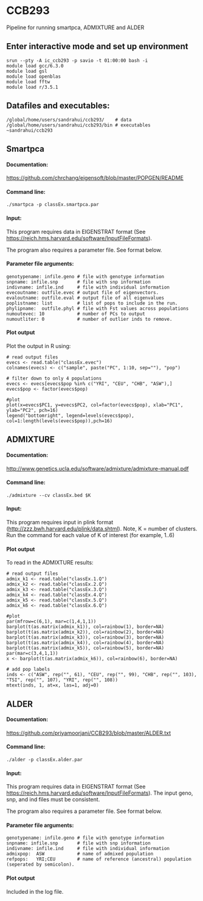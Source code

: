 # CCB293
Pipeline for running smartpca, ADMIXTURE and ALDER

## Enter interactive mode and set up environment
```
srun --pty -A ic_ccb293 -p savio -t 01:00:00 bash -i
module load gcc/6.3.0
module load gsl
module load openblas
module load fftw
module load r/3.5.1
```

## Datafiles and executables:
```
/global/home/users/sandrahui/ccb293/    # data
/global/home/users/sandrahui/ccb293/bin # executables
~sandrahui/ccb293
```
## Smartpca

#### Documentation:
https://github.com/chrchang/eigensoft/blob/master/POPGEN/README

#### Command line: 
```
./smartpca -p classEx.smartpca.par
```
#### Input:
This program requires data in EIGENSTRAT format (See https://reich.hms.harvard.edu/software/InputFileFormats). 
 
The program also requires a parameter file. See format below.
#### Parameter file arguments:
```
genotypename: infile.geno # file with genotype information
snpname: infile.snp       # file with snp information
indivname: infile.ind     # file with individual information   
evecoutname: outfile.evec # output file of eigenvectors.
evaloutname: outfile.eval # output file of all eigenvalues
poplistname: list         # list of pops to include in the run.
phylipname:  outfile.phyl # file with Fst values across populations 
numoutevec: 10            # number of PCs to output 
numoutliter: 0            # number of outlier inds to remove. 
```
#### Plot output

Plot the output in R using:
```
# read output files
evecs <- read.table("classEx.evec")
colnames(evecs) <- c("sample", paste("PC", 1:10, sep=""), "pop")

# filter down to only 4 populations
evecs <- evecs[evecs$pop %in% c("YRI", "CEU", "CHB", "ASW"),]
evecs$pop <- factor(evecs$pop)

#plot
plot(x=evecs$PC1, y=evecs$PC2, col=factor(evecs$pop), xlab="PC1", ylab="PC2", pch=16)
legend("bottomright", legend=levels(evecs$pop), col=1:length(levels(evecs$pop)),pch=16)
```

## ADMIXTURE

#### Documentation:
http://www.genetics.ucla.edu/software/admixture/admixture-manual.pdf

#### Command line: 
```
./admixture --cv classEx.bed $K
```
#### Input:
This program requires input in plink format (http://zzz.bwh.harvard.edu/plink/data.shtml). Note, K = number of clusters. Run the command for each value of K of interest (for example, 1..6)

#### Plot output
To read in the ADMIXTURE results:
```
# read output files
admix_k1 <- read.table("classEx.1.Q")
admix_k2 <- read.table("classEx.2.Q")
admix_k3 <- read.table("classEx.3.Q")
admix_k4 <- read.table("classEx.4.Q")
admix_k5 <- read.table("classEx.5.Q")
admix_k6 <- read.table("classEx.6.Q")

#plot
par(mfrow=c(6,1), mar=c(1,4,1,1))
barplot(t(as.matrix(admix_k1)), col=rainbow(1), border=NA)
barplot(t(as.matrix(admix_k2)), col=rainbow(2), border=NA)
barplot(t(as.matrix(admix_k3)), col=rainbow(3), border=NA)
barplot(t(as.matrix(admix_k4)), col=rainbow(4), border=NA)
barplot(t(as.matrix(admix_k5)), col=rainbow(5), border=NA)
par(mar=c(3,4,1,1))
x <- barplot(t(as.matrix(admix_k6)), col=rainbow(6), border=NA)

# add pop labels
inds <- c("ASW", rep("", 61), "CEU", rep("", 99), "CHB", rep("", 103), "TSI", rep("", 107), "YRI", rep("", 108))
mtext(inds, 1, at=x, las=1, adj=0)
```

## ALDER

#### Documentation:
https://github.com/priyamoorjani/CCB293/blob/master/ALDER.txt

#### Command line: 
```
./alder -p classEx.alder.par
```
#### Input:
This program requires data in EIGENSTRAT format (See https://reich.hms.harvard.edu/software/InputFileFormats). The input geno, snp, and ind files must be consistent.
 
The program also requires a parameter file. See format below.
#### Parameter file arguments:
```
genotypename: infile.geno # file with genotype information
snpname: infile.snp       # file with snp information
indivname: infile.ind     # file with individual information   
admixpop:  ASW            # name of admixed population
refpops:   YRI;CEU        # name of reference (ancestral) population (seperated by semicolon).
```
#### Plot output

Included in the log file.

